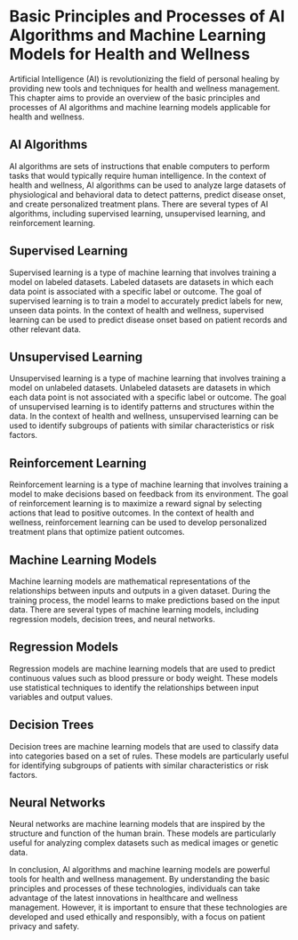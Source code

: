 Basic Principles and Processes of AI Algorithms and Machine Learning Models for Health and Wellness
================================================================================================================================================================

Artificial Intelligence (AI) is revolutionizing the field of personal healing by providing new tools and techniques for health and wellness management. This chapter aims to provide an overview of the basic principles and processes of AI algorithms and machine learning models applicable for health and wellness.

AI Algorithms
-------------

AI algorithms are sets of instructions that enable computers to perform tasks that would typically require human intelligence. In the context of health and wellness, AI algorithms can be used to analyze large datasets of physiological and behavioral data to detect patterns, predict disease onset, and create personalized treatment plans. There are several types of AI algorithms, including supervised learning, unsupervised learning, and reinforcement learning.

Supervised Learning
-------------------

Supervised learning is a type of machine learning that involves training a model on labeled datasets. Labeled datasets are datasets in which each data point is associated with a specific label or outcome. The goal of supervised learning is to train a model to accurately predict labels for new, unseen data points. In the context of health and wellness, supervised learning can be used to predict disease onset based on patient records and other relevant data.

Unsupervised Learning
---------------------

Unsupervised learning is a type of machine learning that involves training a model on unlabeled datasets. Unlabeled datasets are datasets in which each data point is not associated with a specific label or outcome. The goal of unsupervised learning is to identify patterns and structures within the data. In the context of health and wellness, unsupervised learning can be used to identify subgroups of patients with similar characteristics or risk factors.

Reinforcement Learning
----------------------

Reinforcement learning is a type of machine learning that involves training a model to make decisions based on feedback from its environment. The goal of reinforcement learning is to maximize a reward signal by selecting actions that lead to positive outcomes. In the context of health and wellness, reinforcement learning can be used to develop personalized treatment plans that optimize patient outcomes.

Machine Learning Models
-----------------------

Machine learning models are mathematical representations of the relationships between inputs and outputs in a given dataset. During the training process, the model learns to make predictions based on the input data. There are several types of machine learning models, including regression models, decision trees, and neural networks.

Regression Models
-----------------

Regression models are machine learning models that are used to predict continuous values such as blood pressure or body weight. These models use statistical techniques to identify the relationships between input variables and output values.

Decision Trees
--------------

Decision trees are machine learning models that are used to classify data into categories based on a set of rules. These models are particularly useful for identifying subgroups of patients with similar characteristics or risk factors.

Neural Networks
---------------

Neural networks are machine learning models that are inspired by the structure and function of the human brain. These models are particularly useful for analyzing complex datasets such as medical images or genetic data.

In conclusion, AI algorithms and machine learning models are powerful tools for health and wellness management. By understanding the basic principles and processes of these technologies, individuals can take advantage of the latest innovations in healthcare and wellness management. However, it is important to ensure that these technologies are developed and used ethically and responsibly, with a focus on patient privacy and safety.
